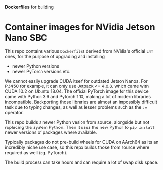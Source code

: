 **Dockerfiles** for building
# Container images for NVidia Jetson Nano SBC

This repo contains various `Dockerfile`s derived from NVidia's official `L4T` ones,
for the purpose of upgrading and installing

- newer Python versions
- newer PyTorch versions etc.

We cannot easily upgrade CUDA itself for outdated Jetson Nanos. For P3450 for example,
it can only use Jetpack <= 4.6.3. which came with CUDA 10.2 on Ubuntu 18.04. The
official PyTorch image for this device came with Python 3.6 and Pytorch 1.10, making
a lot of modern libraries incompatible. Backporting those libraries are almost
an impossibly difficult task due to typing changes, as well as lesser problems such as
the `:=` operator.

This repo builds a newer Python vesion from source, alongside but not replacing the
system Python. Then it uses the new Python to `pip install` newer versions of packages
where available.

Typically packages do not pre-build wheels for CUDA on AArch64 as its an incredibly
niche use case, so this repo builds those from source where required as well
(eg. PyTorch).

The build process can take hours and can require a lot of swap disk space.
